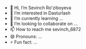 - 👋 Hi, I’m Sevinch Ro'ziboyeva 
- 👀 I’m interested in Dasturlash
- 🌱 I’m currently learning ...
- 💞️ I’m looking to collaborate on ...
- 📫 How to reach me sevinch_6872
- 😄 Pronouns: ...
- ⚡ Fun fact: ...

<!---
Sevinch6872/Sevinch6872 is a ✨ special ✨ repository because its `README.md` (this file) appears on your GitHub profile.
You can click the Preview link to take a look at your changes.
--->
